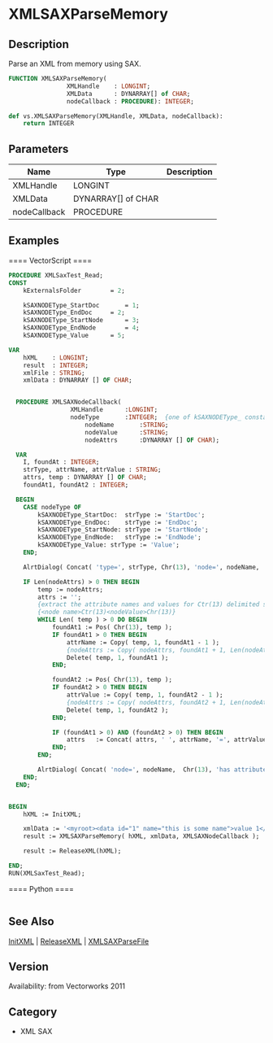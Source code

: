 # XMLSAXParseMemory

## Description
Parse an XML from memory using SAX.

```pascal
FUNCTION XMLSAXParseMemory(
				XMLHandle    : LONGINT;
				XMLData      : DYNARRAY[] of CHAR;
				nodeCallback : PROCEDURE): INTEGER;
```

```python
def vs.XMLSAXParseMemory(XMLHandle, XMLData, nodeCallback):
    return INTEGER
```

## Parameters
|Name|Type|Description|
|---|---|---|
|XMLHandle|LONGINT|   |
|XMLData|DYNARRAY[] of CHAR|   |
|nodeCallback|PROCEDURE|   |

## Examples
==== VectorScript ====
```pascal
PROCEDURE XMLSaxTest_Read;
CONST
	kExternalsFolder 		= 2;

	kSAXNODEType_StartDoc		= 1;
	kSAXNODEType_EndDoc		= 2;
	kSAXNODEType_StartNode		= 3;
	kSAXNODEType_EndNode		= 4;
	kSAXNODEType_Value		= 5;

VAR
	hXML    : LONGINT;
	result  : INTEGER;
	xmlFile : STRING;
	xmlData	: DYNARRAY [] OF CHAR;


  PROCEDURE XMLSAXNodeCallback(
  			     XMLHandle      :LONGINT;
  			     nodeType       :INTEGER;  {one of kSAXNODEType_ constants}
		             nodeName       :STRING;
		             nodeValue      :STRING;
		             nodeAttrs      :DYNARRAY [] OF CHAR);

  VAR
	I, foundAt : INTEGER;
	strType, attrName, attrValue : STRING;
	attrs, temp : DYNARRAY [] OF CHAR;
	foundAt1, foundAt2 : INTEGER;

  BEGIN
	CASE nodeType OF
		kSAXNODEType_StartDoc:	strType := 'StartDoc';
		kSAXNODEType_EndDoc:	strType := 'EndDoc';
		kSAXNODEType_StartNode:	strType := 'StartNode';
		kSAXNODEType_EndNode:	strType := 'EndNode';
		kSAXNODEType_Value:	strType := 'Value';
	END;

	AlrtDialog( Concat( 'type=', strType, Chr(13), 'node=', nodeName,  Chr(13), 'value=', nodeValue ) );

	IF Len(nodeAttrs) > 0 THEN BEGIN
		temp := nodeAttrs;
		attrs := '';
		{extract the attribute names and values for Ctr(13) delimited string}
		{<node name>Ctr(13)<nodeValue>Chr(13)}
		WHILE Len( temp ) > 0 DO BEGIN
			foundAt1 := Pos( Chr(13), temp );
			IF foundAt1 > 0 THEN BEGIN
				attrName := Copy( temp, 1, foundAt1 - 1 );
				{nodeAttrs := Copy( nodeAttrs, foundAt1 + 1, Len(nodeAttrs) - foundAt1 - 2 );}
				Delete( temp, 1, foundAt1 );
			END;

			foundAt2 := Pos( Chr(13), temp );
			IF foundAt2 > 0 THEN BEGIN
				attrValue := Copy( temp, 1, foundAt2 - 1 );
				{nodeAttrs := Copy( nodeAttrs, foundAt2 + 1, Len(nodeAttrs) - foundAt2 - 2 );}
				Delete( temp, 1, foundAt2 );
			END;

			IF (foundAt1 > 0) AND (foundAt2 > 0) THEN BEGIN
				attrs	:= Concat( attrs, ' ', attrName, '=', attrValue );
			END;
		END;

		AlrtDialog( Concat( 'node=', nodeName,  Chr(13), 'has attributes: ', attrs ) );
	END;
  END;


BEGIN
	hXML := InitXML;

	xmlData := '<myroot><data id="1" name="this is some name">value 1</data><data>value 2</data></myroot>';
	result := XMLSAXParseMemory( hXML, xmlData, XMLSAXNodeCallback );

	result := ReleaseXML(hXML);

END;
RUN(XMLSaxTest_Read);
```
==== Python ====
```python

```

## See Also
[InitXML](InitXML.md) | [ReleaseXML](ReleaseXML.md) | [XMLSAXParseFile](XMLSAXParseFile.md)

## Version
Availability: from Vectorworks 2011

## Category
* XML SAX

